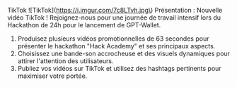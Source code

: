 TikTok
\!\[TikTok\](https://i.imgur.com/7c8LTvh.jpg\)
Présentation : Nouvelle vidéo TikTok ! Rejoignez-nous pour une journée de travail intensif lors du Hackathon de 24h pour le lancement de GPT-Wallet.

1. Produisez plusieurs vidéos promotionnelles de 63 secondes pour présenter le hackathon "Hack Academy" et ses principaux aspects.
2. Choisissez une bande-son accrocheuse et des visuels dynamiques pour attirer l'attention des utilisateurs.
3. Publiez vos vidéos sur TikTok et utilisez des hashtags pertinents pour maximiser votre portée.